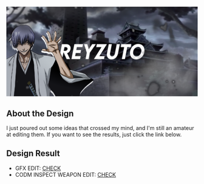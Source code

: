![Banner](assets/banner.png)

## About the Design

I just poured out some ideas that crossed my mind, and I'm still an amateur at editing them.
If you want to see the results, just click the link below.

## Design Result

-   GFX EDIT: [CHECK](https://drive.google.com/drive/folders/140_ulsEuVCeunBSGIK9QFWRIuQYm8ifv)
-   CODM INSPECT WEAPON EDIT: [CHECK](https://drive.google.com/drive/folders/176Iz0ep27KoG_NwBSaCkVF34rDoD-dNO)